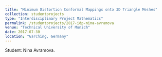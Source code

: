 ```yaml
---
title: "Minimum Distortion Conformal Mappings onto 3D Triangle Meshes"
collection: studentprojects
type: "Interdisciplinary Project Mathematics"
permalink: /studentprojects/2017-idp-nina-avramova
venue: "Technical University of Munich"
date: 2017-07-30
location: "Garching, Germany"
---
```


Student: Nina Avramova.
